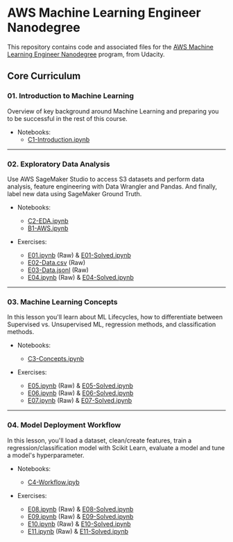 # AWS Machine Learning Engineer Nanodegree

This repository contains code and associated files for the
[AWS Machine Learning Engineer Nanodegree][1] program, from Udacity.

## Core Curriculum

### 01. Introduction to Machine Learning

Overview of key background around Machine Learning and preparing you to be
successful in the rest of this course.

- Notebooks:
  - [C1-Introduction.ipynb](../notebooks/C1-Introduction.ipynb)

---

### 02. Exploratory Data Analysis

Use AWS SageMaker Studio to access S3 datasets and perform data analysis,
feature engineering with Data Wrangler and Pandas. And finally, label new data
using SageMaker Ground Truth.

- Notebooks:
  - [C2-EDA.ipynb](../notebooks/C2-EDA.ipynb)
  - [B1-AWS.ipynb](../notebooks/B1-AWS.ipynb)

- Exercises:
  - [E01.ipynb](../exercises/E01.ipynb) (Raw) & [E01-Solved.ipynb](../exercises/E01-Solved.ipynb)
  - [E02-Data.csv](../exercises/E02-Data.csv) (Raw)
  - [E03-Data.jsonl](../exercises/E03-Data.jsonl) (Raw)
  - [E04.ipynb](../exercises/E04.ipynb) (Raw) & [E04-Solved.ipynb](../exercises/E04-Solved.ipynb)

---

### 03. Machine Learning Concepts

In this lesson you'll learn about ML Lifecycles, how to differentiate between
Supervised vs. Unsupervised ML, regression methods, and classification methods.

- Notebooks:
  - [C3-Concepts.ipynb](../notebooks/C3-Concepts.ipynb)

- Exercises:
  - [E05.ipynb](../exercises/E05.ipynb) (Raw) & [E05-Solved.ipynb](../exercises/E05-Solved.ipynb)
  - [E06.ipynb](../exercises/E06.ipynb) (Raw) & [E06-Solved.ipynb](../exercises/E06-Solved.ipynb)
  - [E07.ipynb](../exercises/E07.ipynb) (Raw) & [E07-Solved.ipynb](../exercises/E07-Solved.ipynb)

---

### 04. Model Deployment Workflow

In this lesson, you'll load a dataset, clean/create features, train a
regression/classification model with Scikit Learn, evaluate a model and tune a
model's hyperparameter.

- Notebooks:
  - [C4-Workflow.ipyb](../notebooks/C4-Workflow.ipynb)

- Exercises:
  - [E08.ipynb](../exercises/E08.ipynb) (Raw) & [E08-Solved.ipynb](../exercises/E08-Solved.ipynb)
  - [E09.ipynb](../exercises/E09.ipynb) (Raw) & [E09-Solved.ipynb](../exercises/E09-Solved.ipynb)
  - [E10.ipynb](../exercises/E10.ipynb) (Raw) & [E10-Solved.ipynb](../exercises/E10-Solved.ipynb)
  - [E11.ipynb](../exercises/E11.ipynb) (Raw) & [E11-Solved.ipynb](../exercises/E11-Solved.ipynb)

[1]: https://www.udacity.com/course/aws-machine-learning-engineer-nanodegree--nd189
